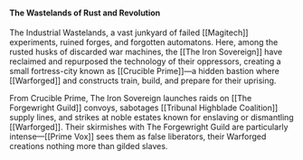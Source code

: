 #### **The Wastelands of Rust and Revolution**

The Industrial Wastelands, a vast junkyard of failed [[Magitech]] experiments, ruined forges, and forgotten automatons. Here, among the rusted husks of discarded war machines, the [[The Iron Sovereign]] have reclaimed and repurposed the technology of their oppressors, creating a small fortress-city known as [[Crucible Prime]]—a hidden bastion where [[Warforged]] and constructs train, build, and prepare for their uprising.

From Crucible Prime, The Iron Sovereign launches raids on [[The Forgewright Guild]] convoys, sabotages [[Tribunal Highblade Coalition]] supply lines, and strikes at noble estates known for enslaving or dismantling [[Warforged]]. Their skirmishes with The Forgewright Guild are particularly intense—[[Prime Vox]] sees them as false liberators, their Warforged creations nothing more than gilded slaves.